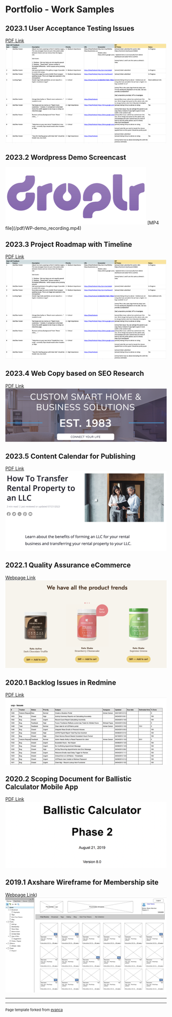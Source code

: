 # Portfolio - Work Samples

## 2023.1 User Acceptance Testing Issues
[PDF Link](/images/Help!%20UAT.xlsx%20-%20Google%20Sheets.pdf)
<img src="/images/UAT-feedback.png"/>


## 2023.2 Wordpress Demo Screencast 
<img src="/images/Droplr-logo1.png"/>
[MP4 file](/pdf/WP-demo_recording.mp4)


## 2023.3 Project Roadmap with Timeline 
[PDF Link](/images/Help!%20UAT.xlsx%20-%20Google%20Sheets.pdf)
<img src="/images/UAT-feedback.png"/>


## 2023.4 Web Copy based on SEO Research 
[PDF Link](/pdf/Sample%20writing_Content_%20TVmount__R1-Final.docx.pdf)
<img src="/images/pose-audio-solutions.png"/>


## 2023.5 Content Calendar for Publishing
[PDF Link](/images/2023%20Content%20Dev%20Tracking_calendar%5Bsample%5D.xlsx%20-%20Google%20Sheets.pdf
)
<img src="/images/RL-copy.png"/>


## 2022.1 Quality Assurance eCommerce
[Webpage Link](https://konsciousketo.com/)
<img src="/images/kk-keto.png"/>


## 2020.1 Backlog Issues in Redmine
[PDF Link](/pdf/Redmine_Issues.pdf)
<img src="/images/redmine-issues.png"/>


## 2020.2 Scoping Document for Ballistic Calculator Mobile App
[PDF Link](/pdf/Phase2_Reqs_BallisticCalculator_WebApp_FinalReview8.pdf)
<img src="/images/z-calc.png"/>


## 2019.1 Axshare Wireframe for Membership site
[Webpage Link](https://i9a8ec.axshare.com/#p=home))
<img src="/images/wireframe_axshare.png"/>


<!--

### Archive

- [Project 2014 Axshare Wireframe](/images/wireframe_axshare.png
)
- [Project 2 Title](http://example.com/)
- [Project 3 Title](http://example.com/)
- [Project 4 Title](http://example.com/)
- [Project 5 Title](http://example.com/)
-->
---




---
<p style="font-size:11px">Page template forked from <a href="https://github.com/evanca/quick-portfolio">evanca</a></p>
<!-- Remove above link if you don't want to attibute -->
